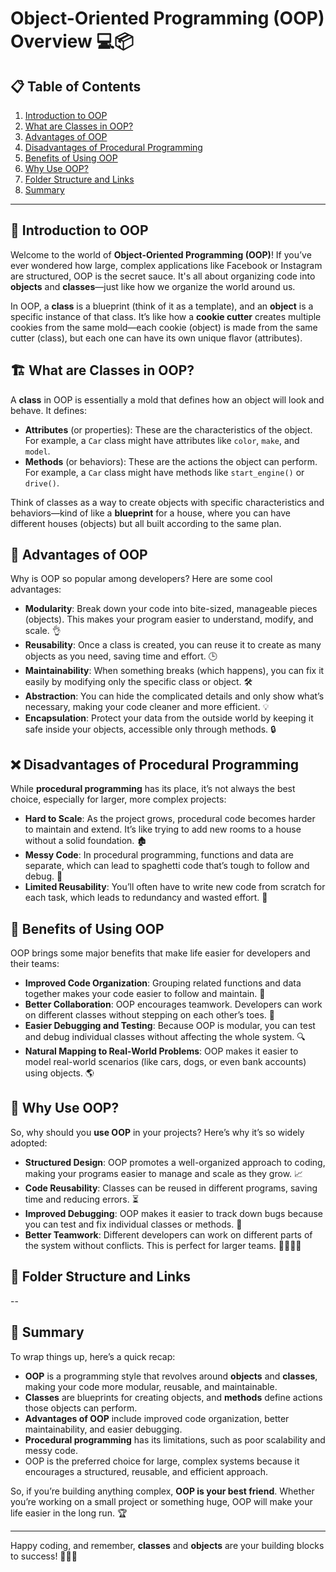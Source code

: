 # Object-Oriented Programming (OOP) Overview 💻📦

## 📋 Table of Contents
1. [Introduction to OOP](#introduction-to-oop)
2. [What are Classes in OOP?](#what-are-classes-in-oop)
3. [Advantages of OOP](#advantages-of-oop)
4. [Disadvantages of Procedural Programming](#disadvantages-of-procedural-programming)
5. [Benefits of Using OOP](#benefits-of-using-oop)
6. [Why Use OOP?](#why-use-oop)
7. [Folder Structure and Links](#folder-structure-and-links)
8. [Summary](#summary)

---

## 📝 Introduction to OOP

Welcome to the world of **Object-Oriented Programming (OOP)**! If you’ve ever wondered how large, complex applications like Facebook or Instagram are structured, OOP is the secret sauce. It's all about organizing code into **objects** and **classes**—just like how we organize the world around us. 

In OOP, a **class** is a blueprint (think of it as a template), and an **object** is a specific instance of that class. It’s like how a **cookie cutter** creates multiple cookies from the same mold—each cookie (object) is made from the same cutter (class), but each one can have its own unique flavor (attributes).

## 🏗️ What are Classes in OOP?

A **class** in OOP is essentially a mold that defines how an object will look and behave. It defines:
- **Attributes** (or properties): These are the characteristics of the object. For example, a `Car` class might have attributes like `color`, `make`, and `model`.
- **Methods** (or behaviors): These are the actions the object can perform. For example, a `Car` class might have methods like `start_engine()` or `drive()`.

Think of classes as a way to create objects with specific characteristics and behaviors—kind of like a **blueprint** for a house, where you can have different houses (objects) but all built according to the same plan.

## 🚀 Advantages of OOP

Why is OOP so popular among developers? Here are some cool advantages:

- **Modularity**: Break down your code into bite-sized, manageable pieces (objects). This makes your program easier to understand, modify, and scale. 👌
- **Reusability**: Once a class is created, you can reuse it to create as many objects as you need, saving time and effort. 🕒
- **Maintainability**: When something breaks (which happens), you can fix it easily by modifying only the specific class or object. 🛠️
- **Abstraction**: You can hide the complicated details and only show what’s necessary, making your code cleaner and more efficient. 💡
- **Encapsulation**: Protect your data from the outside world by keeping it safe inside your objects, accessible only through methods. 🔒

## ❌ Disadvantages of Procedural Programming

While **procedural programming** has its place, it’s not always the best choice, especially for larger, more complex projects:

- **Hard to Scale**: As the project grows, procedural code becomes harder to maintain and extend. It’s like trying to add new rooms to a house without a solid foundation. 🏚️
- **Messy Code**: In procedural programming, functions and data are separate, which can lead to spaghetti code that’s tough to follow and debug. 🍝
- **Limited Reusability**: You’ll often have to write new code from scratch for each task, which leads to redundancy and wasted effort. 🔄

## 🌟 Benefits of Using OOP

OOP brings some major benefits that make life easier for developers and their teams:

- **Improved Code Organization**: Grouping related functions and data together makes your code easier to follow and maintain. 📂
- **Better Collaboration**: OOP encourages teamwork. Developers can work on different classes without stepping on each other’s toes. 👥
- **Easier Debugging and Testing**: Because OOP is modular, you can test and debug individual classes without affecting the whole system. 🔍
- **Natural Mapping to Real-World Problems**: OOP makes it easier to model real-world scenarios (like cars, dogs, or even bank accounts) using objects. 🌎

## 🤔 Why Use OOP?

So, why should you **use OOP** in your projects? Here’s why it’s so widely adopted:

- **Structured Design**: OOP promotes a well-organized approach to coding, making your programs easier to manage and scale as they grow. 📈
- **Code Reusability**: Classes can be reused in different programs, saving time and reducing errors. ⏳
- **Improved Debugging**: OOP makes it easier to track down bugs because you can test and fix individual classes or methods. 🐞
- **Better Teamwork**: Different developers can work on different parts of the system without conflicts. This is perfect for larger teams. 👨‍💻👩‍💻

## 📂 Folder Structure and Links


--
## 🔑 Summary

To wrap things up, here’s a quick recap:

- **OOP** is a programming style that revolves around **objects** and **classes**, making your code more modular, reusable, and maintainable.
- **Classes** are blueprints for creating objects, and **methods** define actions those objects can perform.
- **Advantages of OOP** include improved code organization, better maintainability, and easier debugging.
- **Procedural programming** has its limitations, such as poor scalability and messy code.
- OOP is the preferred choice for large, complex systems because it encourages a structured, reusable, and efficient approach.

So, if you’re building anything complex, **OOP is your best friend**. Whether you’re working on a small project or something huge, OOP will make your life easier in the long run. 🏆

---
Happy coding, and remember, **classes** and **objects** are your building blocks to success! 🚀👨‍💻


